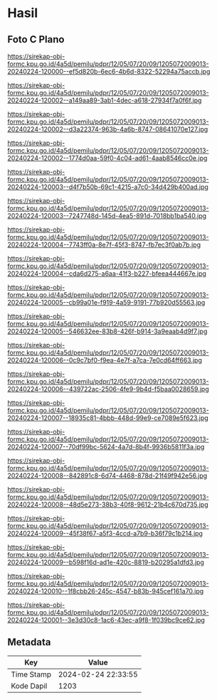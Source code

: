 # Hasil

## Foto C Plano

https://sirekap-obj-formc.kpu.go.id/4a5d/pemilu/pdpr/12/05/07/20/09/1205072009013-20240224-120000--ef5d820b-6ec6-4b6d-8322-52294a75accb.jpg

https://sirekap-obj-formc.kpu.go.id/4a5d/pemilu/pdpr/12/05/07/20/09/1205072009013-20240224-120002--a149aa89-3ab1-4dec-a618-27934f7a0f6f.jpg

https://sirekap-obj-formc.kpu.go.id/4a5d/pemilu/pdpr/12/05/07/20/09/1205072009013-20240224-120002--d3a22374-963b-4a6b-8747-08641070e127.jpg

https://sirekap-obj-formc.kpu.go.id/4a5d/pemilu/pdpr/12/05/07/20/09/1205072009013-20240224-120002--1774d0aa-59f0-4c04-ad61-4aab8546cc0e.jpg

https://sirekap-obj-formc.kpu.go.id/4a5d/pemilu/pdpr/12/05/07/20/09/1205072009013-20240224-120003--d4f7b50b-69c1-4215-a7c0-34d429b400ad.jpg

https://sirekap-obj-formc.kpu.go.id/4a5d/pemilu/pdpr/12/05/07/20/09/1205072009013-20240224-120003--7247748d-145d-4ea5-891d-7018bb1ba540.jpg

https://sirekap-obj-formc.kpu.go.id/4a5d/pemilu/pdpr/12/05/07/20/09/1205072009013-20240224-120004--7743ff0a-8e7f-45f3-8747-fb7ec3f0ab7b.jpg

https://sirekap-obj-formc.kpu.go.id/4a5d/pemilu/pdpr/12/05/07/20/09/1205072009013-20240224-120004--cda6d275-a6aa-41f3-b227-bfeea444667e.jpg

https://sirekap-obj-formc.kpu.go.id/4a5d/pemilu/pdpr/12/05/07/20/09/1205072009013-20240224-120005--cb99a01e-f919-4a59-9191-77b920d55563.jpg

https://sirekap-obj-formc.kpu.go.id/4a5d/pemilu/pdpr/12/05/07/20/09/1205072009013-20240224-120005--546632ee-83b8-426f-b914-3a9eaab4d9f7.jpg

https://sirekap-obj-formc.kpu.go.id/4a5d/pemilu/pdpr/12/05/07/20/09/1205072009013-20240224-120006--0c9c7bf0-f9ea-4e7f-a7ca-7e0cd64ff663.jpg

https://sirekap-obj-formc.kpu.go.id/4a5d/pemilu/pdpr/12/05/07/20/09/1205072009013-20240224-120006--439722ac-2506-4fe9-9b4d-f5baa0028659.jpg

https://sirekap-obj-formc.kpu.go.id/4a5d/pemilu/pdpr/12/05/07/20/09/1205072009013-20240224-120007--18935c81-4bbb-448d-99e9-ce7089e5f623.jpg

https://sirekap-obj-formc.kpu.go.id/4a5d/pemilu/pdpr/12/05/07/20/09/1205072009013-20240224-120007--70df99bc-5624-4a7d-8b4f-9936b5811f3a.jpg

https://sirekap-obj-formc.kpu.go.id/4a5d/pemilu/pdpr/12/05/07/20/09/1205072009013-20240224-120008--842891c8-6d74-4468-878d-21f49f942e56.jpg

https://sirekap-obj-formc.kpu.go.id/4a5d/pemilu/pdpr/12/05/07/20/09/1205072009013-20240224-120008--48d5e273-38b3-40f8-9612-21b4c670d735.jpg

https://sirekap-obj-formc.kpu.go.id/4a5d/pemilu/pdpr/12/05/07/20/09/1205072009013-20240224-120009--45f38f67-a5f3-4ccd-a7b9-b36f79c1b214.jpg

https://sirekap-obj-formc.kpu.go.id/4a5d/pemilu/pdpr/12/05/07/20/09/1205072009013-20240224-120009--b598f16d-ad1e-420c-8819-b20295a1dfd3.jpg

https://sirekap-obj-formc.kpu.go.id/4a5d/pemilu/pdpr/12/05/07/20/09/1205072009013-20240224-120010--1f8cbb26-245c-4547-b83b-945cef161a70.jpg

https://sirekap-obj-formc.kpu.go.id/4a5d/pemilu/pdpr/12/05/07/20/09/1205072009013-20240224-120001--3e3d30c8-1ac6-43ec-a9f8-1f039bc9ce62.jpg


## Metadata

| Key        | Value               |
| ---------- | ------------------- |
| Time Stamp | 2024-02-24 22:33:55 |
| Kode Dapil | 1203                |



